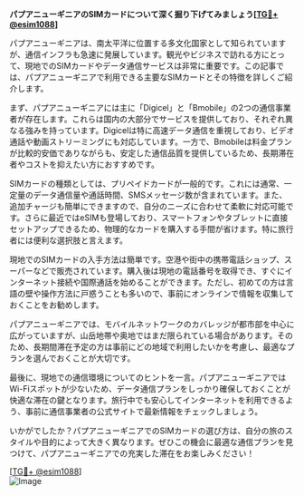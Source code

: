 **パプアニューギニアのSIMカードについて深く掘り下げてみましょう[[TG💪+ @esim1088](https://t.me/s/esim1088)]**

パプアニューギニアは、南太平洋に位置する多文化国家として知られていますが、通信インフラも急速に発展しています。観光やビジネスで訪れる方にとって、現地でのSIMカードやデータ通信サービスは非常に重要です。この記事では、パプアニューギニアで利用できる主要なSIMカードとその特徴を詳しくご紹介します。

まず、パプアニューギニアには主に「Digicel」と「Bmobile」の2つの通信事業者が存在します。これらは国内の大部分でサービスを提供しており、それぞれ異なる強みを持っています。Digicelは特に高速データ通信を重視しており、ビデオ通話や動画ストリーミングにも対応しています。一方で、Bmobileは料金プランが比較的安価でありながらも、安定した通信品質を提供しているため、長期滞在者やコストを抑えたい方におすすめです。

SIMカードの種類としては、プリペイドカードが一般的です。これには通常、一定量のデータ通信量や通話時間、SMSメッセージ数が含まれています。また、追加チャージも簡単にできますので、自分のニーズに合わせて柔軟に対応可能です。さらに最近ではeSIMも登場しており、スマートフォンやタブレットに直接セットアップできるため、物理的なカードを購入する手間が省けます。特に旅行者には便利な選択肢と言えます。

現地でのSIMカードの入手方法は簡単です。空港や街中の携帯電話ショップ、スーパーなどで販売されています。購入後は現地の電話番号を取得でき、すぐにインターネット接続や国際通話を始めることができます。ただし、初めての方は言語の壁や操作方法に戸惑うことも多いので、事前にオンラインで情報を収集しておくことをお勧めします。

パプアニューギニアでは、モバイルネットワークのカバレッジが都市部を中心に広がっていますが、山岳地帯や奥地ではまだ限られている場合があります。そのため、長期間滞在予定の方は事前にどの地域で利用したいかを考慮し、最適なプランを選んでおくことが大切です。

最後に、現地での通信環境についてのヒントを一言。パプアニューギニアではWi-Fiスポットが少ないため、データ通信プランをしっかり確保しておくことが快適な滞在の鍵となります。旅行中でも安心してインターネットを利用できるよう、事前に通信事業者の公式サイトで最新情報をチェックしましょう。

いかがでしたか？パプアニューギニアでのSIMカードの選び方は、自分の旅のスタイルや目的によって大きく異なります。ぜひこの機会に最適な通信プランを見つけて、パプアニューギニアでの充実した滞在をお楽しみください！

[[TG💪+ @esim1088](https://t.me/s/esim1088)]  
![Image](https://i.postimg.cc/Y0z9fWf4/image.png)